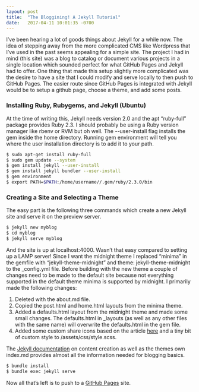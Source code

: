 ```yaml
---
layout: post
title:  "The Bloggining! A Jekyll Tutorial"
date:   2017-04-11 10:01:35 -0700
---
```

I’ve been hearing a lot of goods things about Jekyll for a while now. The idea of stepping away from the more complicated CMS like Wordpress that I’ve used in the past seems appealing for a simple site. The project I had in mind (this site) was a blog to catalog or document various projects in a single location which sounded perfect for what GitHub Pages and Jekyll had to offer. One thing that made this setup slightly more complicated was the desire to have a site that I could modify and serve locally to then push to GitHub Pages. The easier route since GitHub Pages is integrated with Jekyll would be to setup a github page, choose a theme, and add some posts.  
### [](#header-3)Installing Ruby, Rubygems, and Jekyll (Ubuntu)
At the time of writing this, Jekyll needs version 2.0 and the apt “ruby-full” package provides Ruby 2.3. I should probably be using a Ruby version manager like rbenv or RVM but oh well. The --user-install flag installs the gem inside the home directory. Running gem environment will tell you where the user installation directory is to add it to your path.
```bash
$ sudo apt-get install ruby-full
$ sudo gem update --system
$ gem install jekyll --user-install
$ gem install jekyll bundler --user-install
$ gem environment
$ export PATH=$PATH:/home/username//.gem/ruby/2.3.0/bin
```
### [](#header-3)Creating a Site and Selecting a Theme
The easy part is the following three commands which create a new Jekyll site and serve it on the preview server.
```bash
$ jekyll new myblog
$ cd myblog
$ jekyll serve myblog 
```
And the site is up at localhost:4000. Wasn’t that easy compared to setting up a LAMP server! Since I want the midnight theme I replaced “minima” in the gemfile with “jekyll-theme-midnight” and theme: jekyll-theme-midnight to the _config.yml file. Before building with the new theme a couple of changes need to be made to the default site because not everything supported in the default theme minima is supported by midnight. I primarily made the following changes:
1.  Deleted with the about.md file.
2.  Copied the post.html and home.html layouts from the minima theme.
3.  Added a defaults.html layout from the midnight theme and made some small changes. The defaults.html in _layouts (as well as any other files with the same name) will overwrite the defaults.html in the gem file.
4. Added some custom share icons based on the article [here](http://tomhohenstein.com/Jekyll-Custom-Share-Buttons/) and a tiny bit of custom style to /assets/css/style.scss.  

The [Jekyll documentation](https://jekyllrb.com/docs/home/) on content creation as well as the themes own index.md provides almost all the information needed for blogging basics. 
```bash
$ bundle install
$ bundle exec jekyll serve
```
Now all that’s left is to push to a [GitHub Pages](https://pages.github.com/) site. 
